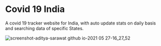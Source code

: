 # Covid 19 India

A covid 19 tracker website for India, with auto update stats on daily basis and searching data of specific States.

![screenshot-aditya-sarawat github io-2021 05 27-16_27_52](https://user-images.githubusercontent.com/54805791/119814940-9f687a00-bf08-11eb-8365-f971f66c647e.png)
